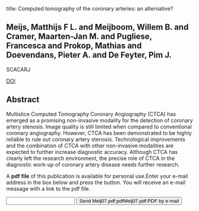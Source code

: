 title: Computed tomography of the coronary arteries: an alternative?

## Meijs, Matthijs F L. and Meijboom, Willem B. and Cramer, Maarten-Jan M. and Pugliese, Francesca and Prokop, Mathias and Doevendans, Pieter A. and De Feyter, Pim J.
SCACARJ

<a href="https://doi.org/10.1080/14017430701509862">DOI</a>

## Abstract
Multislice Computed Tomography Coronary Angiography (CTCA) has emerged as a promising non-invasive modality for the detection of coronary artery stenosis. Image quality is still limited when compared to conventional coronary angiography. However, CTCA has been demonstrated to be highly reliable to rule out coronary artery stenosis. Technological improvements and the combination of CTCA with other non-invasive modalities are expected to further increase diagnostic accuracy. Although CTCA has clearly left the research environment, the precise role of CTCA in the diagnostic work-up of coronary artery disease needs further research.

A <b>pdf file</b> of this publication is available for personal use.Enter your e-mail address in the box below and press the button. You will receive an e-mail message with a link to the pdf file.
<form action="sender.php">  <input type="text" name="email">  <input type="submit" value="Send Meij07.pdf:pdfMeij07.pdf:PDF by e-mail"></form>